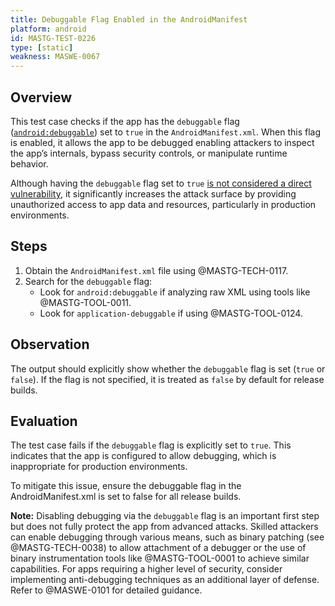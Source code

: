 ```yaml
---
title: Debuggable Flag Enabled in the AndroidManifest
platform: android
id: MASTG-TEST-0226
type: [static]
weakness: MASWE-0067
---
```


## Overview

This test case checks if the app has the `debuggable` flag ([`android:debuggable`](https://developer.android.com/guide/topics/manifest/application-element#debug)) set to `true` in the `AndroidManifest.xml`. When this flag is enabled, it allows the app to be debugged enabling attackers to inspect the app’s internals, bypass security controls, or manipulate runtime behavior.

Although having the `debuggable` flag set to `true` [is not considered a direct vulnerability](https://developer.android.com/privacy-and-security/risks/android-debuggable), it significantly increases the attack surface by providing unauthorized access to app data and resources, particularly in production environments.

## Steps

1. Obtain the `AndroidManifest.xml` file using @MASTG-TECH-0117.
2. Search for the `debuggable` flag:
    - Look for `android:debuggable` if analyzing raw XML using tools like @MASTG-TOOL-0011.
    - Look for `application-debuggable` if using @MASTG-TOOL-0124.

## Observation

The output should explicitly show whether the `debuggable` flag is set (`true` or `false`). If the flag is not specified, it is treated as `false` by default for release builds.

## Evaluation

The test case fails if the `debuggable` flag is explicitly set to `true`. This indicates that the app is configured to allow debugging, which is inappropriate for production environments.

To mitigate this issue, ensure the debuggable flag in the AndroidManifest.xml is set to false for all release builds.

**Note:** Disabling debugging via the `debuggable` flag is an important first step but does not fully protect the app from advanced attacks. Skilled attackers can enable debugging through various means, such as binary patching (see @MASTG-TECH-0038) to allow attachment of a debugger or the use of binary instrumentation tools like @MASTG-TOOL-0001 to achieve similar capabilities. For apps requiring a higher level of security, consider implementing anti-debugging techniques as an additional layer of defense. Refer to @MASWE-0101 for detailed guidance.
